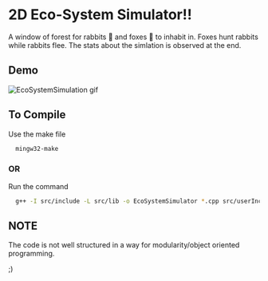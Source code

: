 
# 2D Eco-System Simulator!!
A window of forest for rabbits 🐰 and foxes 🦊 to inhabit in. Foxes hunt rabbits while rabbits flee. The stats
about the simlation is observed at the end. 

## Demo
![EcoSystemSimulation gif](https://github.com/Syrux64/Eco-System-Simulator/assets/118998822/12fb57fc-f01d-4d47-9b83-6ed883a344d9)

## To Compile
Use the make file

```bash
  mingw32-make
```

### OR
Run the command

```bash
  g++ -I src/include -L src/lib -o EcoSystemSimulator *.cpp src/userIncludes/*.cpp -lmingw32 -lSDL2main -lSDL2 -lSDL2_image -static-libstdc++
```

## NOTE
The code is not well structured in a way for modularity/object oriented programming.

;)
